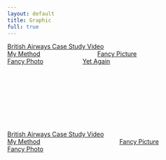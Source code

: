 ```yaml
---
layout: default
title: Graphic
full: true
---
```

<div class="jmm-tiles">

<div class="jmm-tile" style="display:inline-block;background:url(/images/stock/1.jpeg) no-repeat center center;background-size:cover;width:60%;">
<a data-fancybox href="/images/stock/1.jpeg"><span>British Airways Case Study Video</span></a>
</div>

<div class="jmm-tile" style="display:inline-block;background:url(/images/stock/5.jpeg) no-repeat center center;background-size:cover;width:40%;">
<a data-fancybox href="/images/stock/1.jpeg"><span>My Method</span></a>
</div>

<div class="jmm-tile" style="display:inline-block;background:url(/images/stock/6.jpeg) no-repeat center center;background-size:cover;width:33.3%;">
<a data-fancybox href="/images/stock/1.jpeg"><span>Fancy Picture</span></a>
</div>

<div class="jmm-tile" style="display:inline-block;background:url(/images/stock/7.jpeg) no-repeat center center;background-size:cover;width:33.3%;">
<a data-fancybox href="/images/stock/1.jpeg"><span>Fancy Photo</span></a>
</div>

<div class="jmm-tile" style="display:inline-block;background:url(/images/stock/2.jpeg) no-repeat center center;background-size:cover;width:33.3%;">
<a data-fancybox href="/images/stock/1.jpeg"><span>Yet Again</span></a>
</div>






<div class="jmm-tile" style="display:inline-block;background:url(/images/stock/1.jpeg) no-repeat center center;background-size:cover;width:50%;">
<a data-fancybox href="/images/stock/1.jpeg"><span><svg><use xlink:href="#film" /></svg>British Airways Case Study Video</span></a>
</div>

<div class="jmm-tile" style="display:inline-block;background:url(/images/stock/5.jpeg) no-repeat center center;background-size:cover;width:50%;">
<a data-fancybox href="/images/stock/1.jpeg"><div>My Method</div></a>
</div>



<div class="jmm-tile" style="display:inline-block;background:url(/images/stock/6.jpeg) no-repeat center center;background-size:cover;width:40%;">
<a data-fancybox href="/images/stock/1.jpeg"><div>Fancy Picture</div></a>
</div>

<div class="jmm-tile" style="display:inline-block;background:url(/images/stock/7.jpeg) no-repeat center center;background-size:cover;width:60%;">
<a data-fancybox href="/images/stock/1.jpeg"><div>Fancy Photo</div></a>
</div>



</div>